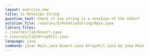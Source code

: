 ```yaml
---
layout: exercise_new
title: Is Rotation String
question_text: Check if one string is a rotation of the other?
solution_file: /sources/IsRotationString/Main.java
library_files:
- /sources/lib/Assert.java
- /sources/lib/ArrayUtil.java
language: java
command: javac Main.java Assert.java ArrayUtil.java && java Main
---
```

